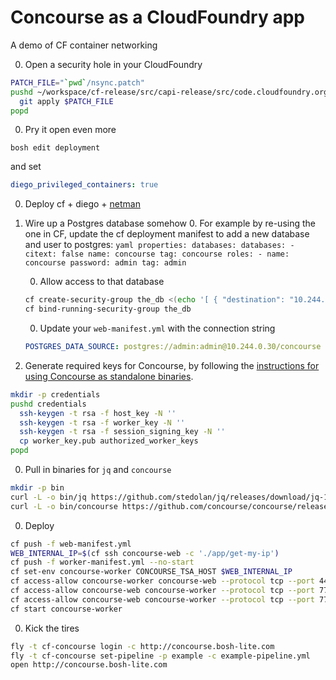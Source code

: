 # Concourse as a CloudFoundry app

A demo of CF container networking

0. Open a security hole in your CloudFoundry
  ```bash
  PATCH_FILE="`pwd`/nsync.patch"
  pushd ~/workspace/cf-release/src/capi-release/src/code.cloudfoundry.org/nsync
    git apply $PATCH_FILE
  popd
  ```

0. Pry it open even more
  ```
  bosh edit deployment
  ```
  and set
  ```yaml
  diego_privileged_containers: true
  ```

0. Deploy cf + diego + [netman](https://github.com/cloudfoundry-incubator/netman-release)

0. Wire up a Postgres database somehow
    0. For example by re-using the one in CF, update the cf deployment manifest to add a new database and user to postgres:
        ```yaml
        properties:
          databases:
            databases:
            - citext: false
              name: concourse
              tag: concourse
            roles:
            - name: concourse
              password: admin
              tag: admin
        ```

    0. Allow access to that database
      ```bash
      cf create-security-group the_db <(echo '[ { "destination": "10.244.0.30", "protocol": "all" } ]')
      cf bind-running-security-group the_db
      ```

    0. Update your `web-manifest.yml` with the connection string
      ```yaml
      POSTGRES_DATA_SOURCE: postgres://admin:admin@10.244.0.30/concourse
      ```

0. Generate required keys for Concourse, by following the [instructions for using Concourse as standalone binaries](http://concourse.ci/binaries.html).
  ```bash
  mkdir -p credentials
  pushd credentials
    ssh-keygen -t rsa -f host_key -N ''
    ssh-keygen -t rsa -f worker_key -N ''
    ssh-keygen -t rsa -f session_signing_key -N ''
    cp worker_key.pub authorized_worker_keys
  popd
  ```

0. Pull in binaries for `jq` and `concourse`
  ```bash
  mkdir -p bin
  curl -L -o bin/jq https://github.com/stedolan/jq/releases/download/jq-1.5/jq-linux64
  curl -L -o bin/concourse https://github.com/concourse/concourse/releases/download/v1.6.0/concourse_linux_amd64
  ```

0. Deploy
  ```bash
  cf push -f web-manifest.yml
  WEB_INTERNAL_IP=$(cf ssh concourse-web -c './app/get-my-ip')
  cf push -f worker-manifest.yml --no-start
  cf set-env concourse-worker CONCOURSE_TSA_HOST $WEB_INTERNAL_IP
  cf access-allow concourse-worker concourse-web --protocol tcp --port 4444
  cf access-allow concourse-web concourse-worker --protocol tcp --port 7777
  cf access-allow concourse-web concourse-worker --protocol tcp --port 7788
  cf start concourse-worker
  ```

0. Kick the tires
  ```bash
  fly -t cf-concourse login -c http://concourse.bosh-lite.com
  fly -t cf-concourse set-pipeline -p example -c example-pipeline.yml
  open http://concourse.bosh-lite.com
  ```
